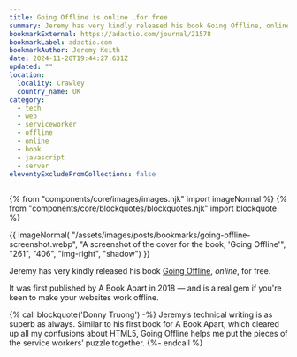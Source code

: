 ```yaml
---
title: Going Offline is online …for free
summary: Jeremy has very kindly released his book Going Offline, online, for free.
bookmarkExternal: https://adactio.com/journal/21578
bookmarkLabel: adactio.com
bookmarkAuthor: Jeremy Keith
date: 2024-11-28T19:44:27.631Z
updated: ""
location:
  locality: Crawley
  country_name: UK
category:
  - tech
  - web
  - serviceworker
  - offline
  - online
  - book
  - javascript
  - server
eleventyExcludeFromCollections: false
---
```


{% from "components/core/images/images.njk" import imageNormal %}
{% from "components/core/blockquotes/blockquotes.njk" import blockquote %}

{{ imageNormal(
  "/assets/images/posts/bookmarks/going-offline-screenshot.webp",
  "A screenshot of the cover for the book, 'Going Offline'",
  "261",
  "406",
  "img-right",
  "shadow")
}}

Jeremy has very kindly released his book [Going Offline](https://goingoffline.adactio.com/), *online*, for free.

It was first published by A Book Apart in 2018 &mdash; and is a real gem if you're keen to make your websites work offline.

{% call blockquote('Donny Truong') -%}
  Jeremy’s technical writing is as superb as always. Similar to his first book for A Book Apart, which cleared up all my confusions about HTML5, Going Offline helps me put the pieces of the service workers’ puzzle together.
{%- endcall %}
